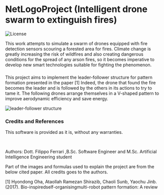 # NetLogoProject (Intelligent drone swarm to extinguish fires)
 ![License](https://badgen.net/badge/license/GPL-3.0/red?icon=github)

<p>This work attempts to simulate a swarm of drones equipped with    fire detection sensors scouring a forested area for fires. 
Climate change is greatly increasing the risk of wildfires and also creating dangerous conditions for the spread of any arson fires, so it becomes imperative to develop new smart technologies suitable for fighting the phenomenon.</b></p>

### 
This project aims to implement the leader-follower structure for pattern formation presented in the paper [1]
Indeed, the drone that found the fire becomes the leader and is followed by the others in its actions to try to tame it. 
The following drones arrange themselves in a V-shaped pattern to improve aerodynamic efficiency and save energy.

![leader-follower structure](https://github.com/ferrarifilippo/netlogo_project/images/v-shape.png)

 ### Credits and References 
 <p>This software is provided as it is, without any warranties.</p> 
<br/>
<p>Authors: Dott. Filippo Ferrari ,B.Sc. Software Engineer and M.Sc. Artificial Intelligence Engineering student</p>

Part of the images and formulas used to explain the project are from the below cited paper. All credits goes to the authors.

[1] Hyondong Oha, Ataollah Ramezan Shirazib, Chaoli Sunb, Yaochu Jinb. (2017). Bio-inspiredself-organisingmulti-robot pattern formation: A review 

